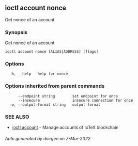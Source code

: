## ioctl account nonce

Get nonce of an account

### Synopsis

Get nonce of an account

```
ioctl account nonce [ALIAS|ADDRESS] [flags]
```

### Options

```
  -h, --help   help for nonce
```

### Options inherited from parent commands

```
      --endpoint string        set endpoint for once
      --insecure               insecure connection for once
  -o, --output-format string   output format
```

### SEE ALSO

* [ioctl account](ioctl_account.md)	 - Manage accounts of IoTeX blockchain

###### Auto generated by docgen on 7-Mar-2022
